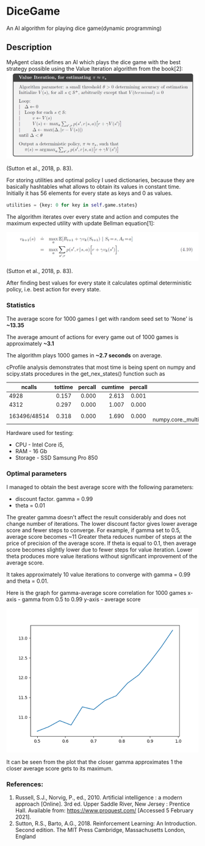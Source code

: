 # DiceGame
An AI algorithm for playing dice game(dynamic programming)

## Description

MyAgent class defines an AI which plays the dice
game with the best strategy possible using the Value Iteration algorithm from the book[2]:
![img_2.png](img_2.png)

(Sutton et al., 2018, p. 83).

For storing utilities and optimal policy I used dictionaries, because they are basically hashtables what
allows to obtain its values in constant time. Initially it has 56 elements for every state as keys
and 0 as values. 
```python
utilities = {key: 0 for key in self.game.states}
```
The algorithm iterates over every state and action and computes the maximum expected 
utility with update Bellman equation[1]:

![img_4.png](img_4.png)

(Sutton et al., 2018, p. 83).

After finding best values for every state it calculates optimal deterministic policy, 
i.e. best action for every state.

### Statistics

The average score for 1000 games I get with random seed set to 'None' is
 **~13.35** 

The average amount of actions for every game out of
1000 games is approximately **~3.1**

The algorithm plays 1000 games in **~2.7 seconds** on average. 

cProfile analysis demonstrates that most time is being spent on 
numpy and scipy.stats procedures in the get_nex_states() function such as

| ncalls        | tottime           | percall  |  cumtime        | percall| filename:lineno(function)           |
| ------------- |:-------------:| -----:|  -------------:|:-------------:| ----------------:|
| 4928     | 0.157 | 0.000 |2.613| 0.001|dice_game.py:85(get_next_states)
|4312   | 0.297  |  0.000 |   1.007   | 0.000| shape_base.py:267(apply_along_axis)
|163496/48514  |  0.318  |  0.000  |  1.690  |  0.000 |{built-in method numpy.core._multiarray_umath.implement_array_function}

Hardware used for testing:
 - CPU - Intel Core i5,
 - RAM - 16 Gb
 - Storage - SSD Samsung Pro 850

### Optimal parameters
I managed to obtain the best average score with the following parameters:
 - discount factor. gamma = 0.99
 - theta = 0.01

The greater gamma doesn't affect the result considerably and does not change number of iterations.
The lower discount factor gives lower average score and fewer steps to converge. 
For example, if gamma set to 0.5, average score becomes ~11
Greater theta reduces number of steps at the price of precision of the average score.
If theta is equal to 0.1, then average score becomes slightly lower due to fewer steps for value iteration.
Lower theta produces more value iterations without significant improvement of the average score.

It takes approximately 10 value iterations to converge with gamma = 0.99 and theta = 0.01.

Here is the graph for gamma-average score correlation for 1000 games
x-axis - gamma from 0.5 to 0.99
y-axis - average score 

![img_3.png](img_3.png)

It can be seen from the plot that the closer gamma approximates 1 
the closer average score gets to its maximum.


### References:
1. Russell, S.J., Norvig, P., ed., 2010. Artificial intelligence : a modern approach [Online]. 3rd ed. 
   Upper Saddle River, New Jersey : Prentice Hall. Available from: https://www.proquest.com/ [Accessed 5 February 2021].
2. Sutton, R.S., Barto, A.G., 2018. Reinforcement Learning: An Introduction. Second edition. The MIT Press 
   Cambridge, Massachusetts London, England   

 
 

